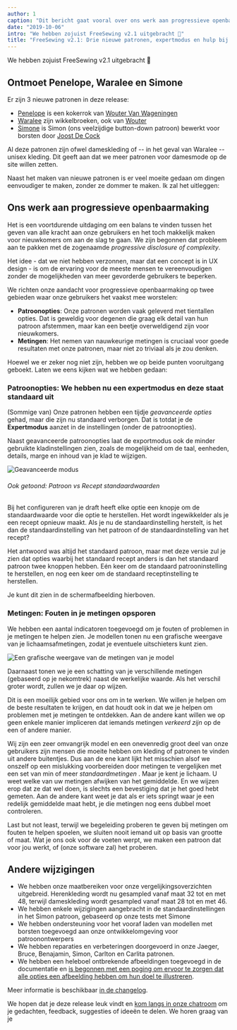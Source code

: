 ```yaml
---
author: 1
caption: "Dit bericht gaat vooral over ons werk aan progressieve openbaarmaking. Ook: Drie nieuwe patronen!"
date: "2019-10-06"
intro: "We hebben zojuist FreeSewing v2.1 uitgebracht 🎉"
title: "FreeSewing v2.1: Drie nieuwe patronen, expertmodus en hulp bij metingen"
---
```



We hebben zojuist FreeSewing v2.1 uitgebracht 🎉

## Ontmoet Penelope, Waralee en Simone

Er zijn 3 nieuwe patronen in deze release:

 - [Penelope](/patterns/penelope) is een kokerrok van [Wouter Van Wageningen](/users/wouter.vdub)
 - [Waralee](/patterns/waralee) zijn wikkelbroeken, ook van [Wouter](/users/wouter.vdub)
 - [Simone](/patterns/simone) is Simon (ons veelzijdige button-down patroon) bewerkt voor borsten door [Joost De Cock](/users/joost)

Al deze patronen zijn ofwel dameskleding of -- in het geval van Waralee -- unisex kleding. Dit geeft aan dat we meer patronen voor damesmode op de site willen zetten.

Naast het maken van nieuwe patronen is er veel moeite gedaan om dingen eenvoudiger te maken, zonder ze dommer te maken. Ik zal het uitleggen:

## Ons werk aan progressieve openbaarmaking

Het is een voortdurende uitdaging om een balans te vinden tussen het geven van alle kracht aan onze gebruikers en het toch makkelijk maken voor nieuwkomers om aan de slag te gaan. We zijn begonnen dat probleem aan te pakken met de zogenaamde *progressive disclosure of complexity*.

Het idee - dat we niet hebben verzonnen, maar dat een concept is in UX design - is om de ervaring voor de meeste mensen te vereenvoudigen zonder de mogelijkheden van meer gevorderde gebruikers te beperken.

We richten onze aandacht voor progressieve openbaarmaking op twee gebieden waar onze gebruikers het vaakst mee worstelen:

 - **Patroonopties**: Onze patronen worden vaak geleverd met tientallen opties. Dat is geweldig voor degenen die graag elk detail van hun patroon afstemmen, maar kan een beetje overweldigend zijn voor nieuwkomers.
 - **Metingen**: Het nemen van nauwkeurige metingen is cruciaal voor goede resultaten met onze patronen, maar niet zo triviaal als je zou denken.

Hoewel we er zeker nog niet zijn, hebben we op beide punten vooruitgang geboekt. Laten we eens kijken wat we hebben gedaan:

### Patroonopties: We hebben nu een expertmodus en deze staat standaard uit

(Sommige van) Onze patronen hebben een tijdje *geavanceerde opties* gehad, maar die zijn nu standaard verborgen. Dat is totdat je de **Expertmodus** aanzet in de instellingen (onder de patroonopties).

Naast geavanceerde patroonopties laat de exportmodus ook de minder gebruikte kladinstellingen zien, zoals de mogelijkheid om de taal, eenheden, details, marge en inhoud van je klad te wijzigen.

![Geavanceerde modus](https://posts.freesewing.org/uploads/recreate_a6e2f9c4d6.png)

<Note> 

###### Ook getoond: Patroon vs Recept standaardwaarden

Bij het configureren van je draft heeft elke optie een knopje om de standaardwaarde voor die optie te herstellen.
Het wordt ingewikkelder als je een recept opnieuw maakt. Als je nu de standaardinstelling herstelt, is het dan de standaardinstelling van het patroon of de standaardinstelling van het recept?

Het antwoord was altijd het standaard patroon, maar met deze versie zul je zien dat opties waarbij het standaard recept anders is dan het standaard patroon
twee knoppen hebben. Eén keer om de standaard patrooninstelling te herstellen, en nog een keer om de standaard receptinstelling te herstellen. 

Je kunt dit zien in de schermafbeelding hierboven.

</Note>

### Metingen: Fouten in je metingen opsporen

We hebben een aantal indicatoren toegevoegd om je fouten of problemen in je metingen te helpen zien. Je modellen tonen nu een grafische weergave van je lichaamsafmetingen, zodat je eventuele uitschieters kunt zien.

![Een grafische weergave van de metingen van je model](https://posts.freesewing.org/uploads/model_c3fa8fc50c.png)

Daarnaast tonen we je een schatting van je verschillende metingen (gebaseerd op je nekomtrek) naast de werkelijke waarde. Als het verschil groter wordt, zullen we je daar op wijzen.

Dit is een moeilijk gebied voor ons om in te werken. We willen je helpen om de beste resultaten te krijgen, en dat houdt ook in dat we je helpen om problemen met je metingen te ontdekken. Aan de andere kant willen we op geen enkele manier impliceren dat iemands metingen *verkeerd zijn* op de een of andere manier.

Wij zijn een zeer omvangrijk model en een onevenredig groot deel van onze gebruikers zijn mensen die moeite hebben om kleding of patronen te vinden uit andere buitentjes. Dus aan de ene kant lijkt het misschien alsof we onszelf op een mislukking voorbereiden door metingen te vergelijken met een set van min of meer *standaardmetingen* . Maar je kent je lichaam. U weet welke van uw metingen afwijken van het gemiddelde. En we wijzen erop dat ze dat wel doen, is slechts een bevestiging dat je het goed hebt gemeten. Aan de andere kant weet je dat als er iets springt waar je een redelijk gemiddelde maat hebt, je die metingen nog eens dubbel moet controleren.

Last but not least, terwijl we begeleiding proberen te geven bij metingen om fouten te helpen spoelen, we sluiten nooit iemand uit op basis van grootte of maat. Wat je ons ook voor de voeten werpt, we maken een patroon dat voor jou werkt, of (onze software zal) het proberen.

## Andere wijzigingen

 - We hebben onze maatbereiken voor onze vergelijkingsoverzichten uitgebreid. Herenkleding wordt nu gesampled vanaf maat 32 tot en met 48, terwijl dameskleding wordt gesampled vanaf maat 28 tot en met 46.
 - We hebben enkele wijzigingen aangebracht in de standaardinstellingen in het Simon patroon, gebaseerd op onze tests met Simone
 - We hebben ondersteuning voor het vooraf laden van modellen met borsten toegevoegd aan onze ontwikkelomgeving voor patroonontwerpers
 - We hebben reparaties en verbeteringen doorgevoerd in onze Jaeger, Bruce, Benajamin, Simon, Carlton en Carlita patronen.
 - We hebben een heleboel ontbrekende afbeeldingen toegevoegd in de documentatie en [is begonnen met een poging om ervoor te zorgen dat alle opties een afbeelding hebben om hun doel te illustreren](https://github.com/freesewing/freesewing.org/issues/190).

Meer informatie is beschikbaar [in de changelog](https://github.com/freesewing/freesewing/blob/develop/CHANGELOG.md).

We hopen dat je deze release leuk vindt en [kom langs in onze chatroom](https://discord.freesewing.org/) om je gedachten, feedback, suggesties of ideeën te delen. We horen graag van je 





